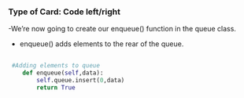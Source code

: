 ### Type of Card: Code left/right ###

-We’re now going to create our enqueue() function in the queue class.

- enqueue() adds elements to the rear of the queue.

```python
   
 #Adding elements to queue
    def enqueue(self,data):
        self.queue.insert(0,data)
        return True
```
